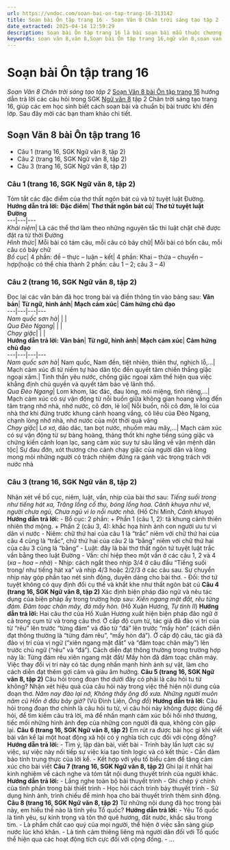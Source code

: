 ```yaml
---
url: https://vndoc.com/soan-bai-on-tap-trang-16-313142
title: Soạn bài Ôn tập trang 16 - Soạn Văn 8 Chân trời sáng tạo tập 2 - VnDoc.com
date_extracted: 2025-04-14 12:59:29
description: Soạn bài Ôn tập trang 16 là bài soạn bài mẫu thuộc chương trình Ngữ văn lớp 8 Chân trời sáng tạo, học kì 2. Mời các bạn cùng tham khảo bài soạn để chuẩn bị cho bài học sắp tới của mình.
keywords: soạn văn 8,văn 8,Soạn bài Ôn tập trang 16,ngữ văn 8,soan van 8,soạn văn lớp 8,giải văn 8,soạn văn 8 tập 2,soạn văn 8 Ôn tập trang 16,soạn Ôn tập trang 16,soạn văn 8 chân trời sáng tạo,văn 8 chân trời sáng tạo,ngữ văn 8 chân trời sáng tạo,Ôn tập trang 16,soạn bài Ôn tập trang 16 ngữ văn 8 ctst,soạn văn 8 ctst,ngữ văn 8 tập 2 trang 16,ngữ văn 8 chân trời sáng tạo tập 2 trang 16,ngữ văn 8 tập 2 ôn tập trang 16,ngữ văn lớp 8 tập 2 ôn tập trang 16
---
```


# Soạn bài Ôn tập trang 16
 _Soạn Văn 8 Chân trời sáng tạo tập 2_
[Soạn Văn 8 bài Ôn tập trang 16](<https://vndoc.com/soan-bai-on-tap-trang-16-313142>) hướng dẫn trả lời các câu hỏi trong SGK [Ngữ văn 8](<https://vndoc.com/ngu-van-lop8>) tập 2 Chân trời sáng tạo trang 16, giúp các em học sinh biết cách soạn bài và chuẩn bị bài trước khi đến lớp. Sau đây mời các bạn tham khảo chi tiết.
## Soạn Văn 8 bài Ôn tập trang 16
  * Câu 1 \(trang 16, SGK Ngữ văn 8, tập 2\)
  * Câu 2 \(trang 16, SGK Ngữ văn 8, tập 2\)
  * Câu 3 \(trang 16, SGK Ngữ văn 8, tập 2\)

### **Câu 1 \(trang 16, SGK Ngữ văn 8, tập 2\)**
Tóm tắt các đặc điểm của thơ thất ngôn bát cú và tứ tuyệt luật Đường.
**Hướng dẫn trả lời:**
**Đặc điểm**| **Thơ thất ngôn bát cú**| **Thơ tứ tuyệt luật Đường**  
---|---|---  
 _Khái niệm_|  Là các thể thơ làm theo những nguyên tắc thi luật chặt chẽ được đặt ra từ thời Đường  
 _Hình thức_|  Mỗi bài có tám câu, mỗi câu có bảy chữ| Mỗi bài có bốn câu, mỗi câu có bảy chữ  
 _Bố cục_|  4 phần: đề – thực – luận – kết| 4 phần: Khai – thừa – chuyển – hợp\(hoặc có thể chia thành 2 phần: câu 1 – 2; câu 3 – 4\)  
### **Câu 2 \(trang 16, SGK Ngữ văn 8, tập 2\)**
Đọc lại các văn bản đã học trong bài và điền thông tin vào bảng sau:
**Văn bản**| **Từ ngữ, hình ảnh**| **Mạch cảm xúc**| **Cảm hứng chủ đạo**  
---|---|---|---  
 _Nam quốc sơn hà_| | |   
 _Qua Đèo Ngang_| | |   
 _Chạy giặc_| | |   
**Hướng dẫn trả lời:**
**Văn bản**| **Từ ngữ, hình ảnh**| **Mạch cảm xúc**| **Cảm hứng chủ đạo**  
---|---|---|---  
 _Nam quốc sơn hà_|  Nam quốc, Nam đến, tiệt nhiên, thiên thư, nghịch lỗ,…| Mạch cảm xúc đi từ niềm tự hào dân tộc đến quyết tâm chiến thắng giặc ngoại xâm.| Tinh thần yêu nước, chống giặc ngoại xâm thể hiện qua việc khẳng định chủ quyền và quyết tâm bảo vệ lãnh thổ.  
_Qua Đèo Ngang_|  Lom khom, lác đác, đau lòng, mỏi miệng, tình riêng,…| Mạch cảm xúc có sự vận động từ nỗi buồn giữa không gian hoang vắng đến tâm trạng nhớ nhà, nhớ nước, cô đơn, lẻ loi| Nỗi buồn, nỗi cô đơn, lẻ loi của nhà thơ khi đứng trước khung cảnh hoang vắng, cô liêu của Đèo Ngang, chạnh lòng nhớ nhà, nhớ nước của một thời quá vãng  
 _Chạy giặc_|  Lơ xơ, dáo dác, tan bọt nước, nhuốm màu mây,…| Mạch cảm xúc có sự vận động từ sự bàng hoàng, thảng thốt khi nghe tiếng súng giặc và chứng kiến cảnh loạn lạc, sang cảm xúc suy tư sâu lắng về vận mệnh dân tộc| Sự đau đớn, xót thương cho cảnh chạy giặc của người dân và lòng mong mỏi những người có trách nhiệm đứng ra gánh vác trọng trách với nước nhà  
### **Câu 3 \(trang 16, SGK Ngữ văn 8, tập 2\)**
Nhận xét về bố cục, niêm, luật, vần, nhịp của bài thơ sau:
_Tiếng suối trong như tiếng hát xa,_
_Trăng lồng cổ thụ, bóng lồng hoa._
_Cảnh khuya như vẽ, người chưa ngủ,_
_Chưa ngủ vì lo nỗi nước nhà._
\(Hồ Chí Minh, _Cảnh khuya_\)
**Hướng dẫn trả lời:**
\- Bố cục: 2 phần:
\+ Phần 1 \(câu 1, 2\): tả khung cảnh thiên nhiên thơ mộng.
\+ Phần 2 \(câu 3, 4\): khắc họa hình ảnh con người ưu tư vì dân vì nước
\- Niêm: chữ thứ hai của câu 1 là “trắc” niêm với chữ thứ hai của câu 4 cũng là “trắc”, chữ thứ hai của câu 2 là “bằng” niêm với chữ thứ hai của câu 3 cũng là “bằng”
\- Luật: đây là bài thơ thất ngôn tứ tuyệt luật trắc vần bằng theo luật Đường
\- Vần: chỉ hiệp theo một vần ở các câu 1, 2 và 4 \(_xa – hoa – nhà_\)
\- Nhịp: cách ngắt theo nhịp 3/4 ở câu đầu “Tiếng suối trong/ như tiếng hát xa” và nhịp 4/3 hoặc 2/2/3 ở các câu sau. Sự chuyển nhịp này góp phần tạo nét sinh động, duyên dáng cho bài thơ.
\- Đối: thơ tứ tuyệt không có quy định đối cụ thể và khắt khe như thất ngôn bát cú
**Câu 4 \(trang 16, SGK Ngữ văn 8, tập 2\)**
Xác định biện pháp đảo ngữ và nêu tác dụng của biện pháp ấy trong trường hợp sau:
_Xiên ngang mặt đất, rêu từng đám._
_Đâm toạc chân mây, đá mấy hòn._
\(Hồ Xuân Hương, _Tự tình II_\)
**Hướng dẫn trả lời:**
Hai câu thơ của Hồ Xuân Hương xuất hiện biện pháp đảo ngữ ở cả trong cụm từ và trong câu thơ. Ở cấp độ cụm từ, tác giả đã đảo vị trí của từ “rêu” lên trước “từng đám” và đảo từ “đá” lên trước “mấy hòn” \(cách diễn đạt thông thường là “từng đám rêu”, “mấy hòn đá”\). Ở cấp độ câu, tác giả đã đảo vị trí của vị ngữ \(“xiên ngang mặt đất” và “đâm toạc chân mây”\) lên trước chủ ngữ \(“rêu” và “đá”\). Cách diễn đạt thông thường trong trường hợp này là: Từng đám rêu xiên ngang mặt đất/ Mấy hòn đã đâm toạc chân máy. Việc thay đổi vị trí này có tác dụng nhấn mạnh hình ảnh sự vật, làm cho cách diễn đạt thêm gợi cảm và giàu âm hưởng.
**Câu 5 \(trang 16, SGK Ngữ văn 8, tập 2\)**
Câu hỏi trong đoạn thơ dưới đây có phải là câu hỏi tu từ không? Nhận xét hiệu quả của câu hỏi này trong việc thể hiện nội dung của đoạn thơ.
_Năm nay đào lại nở,_
_Không thấy ông đồ xưa._
_Những người muôn năm cũ_
 _Hồn ở đâu bây giờ?_
\(Vũ Đình Liên, _Ông đồ_\)
**Hướng dẫn trả lời:**
Câu hỏi trong đoạn thơ chính là câu hỏi tu từ, vì câu hỏi này không được dùng để hỏi, để tìm kiếm câu trả lời, mà để nhấn mạnh cảm xúc bồi hồi nhớ thương, tiếc mối những hình ảnh đẹp của những con người đã qua, không còn gặp lại.
**Câu 6 \(trang 16, SGK Ngữ văn 8, tập 2\)**
Em rút ra được bài học gì khi viết bài văn kể lại một hoạt động xã hội có ý nghĩa tích cực đối với cộng đồng?
**Hướng dẫn trả lời:**
\- Tìm ý, lập dàn bài, viết bài
\- Trình bày lần lượt các sự việc, sự việc này nối tiếp sự việc kia tạo tính logic và có kết thúc
\- Cần đảm bảo tính trung thực của lời kể.
\- Kết hợp với yếu tố biểu cảm để tăng cảm xúc cho bài viết
**Câu 7 \(trang 16, SGK Ngữ văn 8, tập 2\)**
Ghi lại ít nhất hai kinh nghiệm về cách nghe và tóm tắt nội dung thuyết trình của người khác.
**Hướng dẫn trả lời:**
\- Lắng nghe toàn bộ bài thuyết trình
\- Ghi chép ý chính của tình phần trong bài thiết trình
\- Học hỏi cách trình bày thuyết trình
\- Sử dụng hình ảnh, trình chiếu để minh họa cho bài thuyết trình thêm sinh động.
**Câu 8 \(trang 16, SGK Ngữ văn 8, tập 2\)**
Từ những nội dung đã học trong bài này, em hiểu thế nào là tình yêu Tổ quốc?
**Hướng dẫn trả lời:**
\- Yêu Tổ quốc là tình yêu, sự kính trọng và tôn thờ quê hương, đất nước, khắc sâu trong tim.
\- Là phẩm chất cao quý của mọi người, thể hiện ở việc sẵn sàng giúp nước lúc khó khăn.
\- Là tình cảm thiêng liêng mà người dân đối với Tổ quốc thể hiện qua các hoạt động tích cực đối với cộng đồng.
\- …
